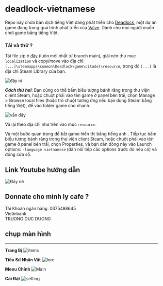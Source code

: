 # deadlock-vietnamese

Repo này chứa bản dịch tiếng Việt đang phát triển cho [Deadlock](https://store.steampowered.com/app/1422450), một dự án game đang trong quá trình phát triển của [Valve](https://valvesoftware.com/). Dành cho mọi người muốn chơi game bằng tiếng Việt.

### Tải và thử ?

Tải file zip ở [đây](https://github.com/TruongDucDuong1109/DeadLock-Vietnamese/archive/refs/heads/main.zip) (luôn mới nhất từ branch main), giải nén thư mục `localization` và copy/move vào địa chỉ `[...]\steamapps\common\Deadlock\game\citadel\resource`, trong đó `[...]` là địa chỉ Steam Library của bạn.

![đây nì](https://github.com/user-attachments/assets/e2555dec-0f38-4d87-8cc8-023dcccefeb4)

**_Cách thứ hai_**: Bạn cũng có thể bấm biểu tượng bánh răng trong thư viện client Steam, hoặc chuột phải vào tên game ở panel bên trái, chọn Manage > Browse local files (hoặc trỏ chuột tương ứng nếu bạn dùng Steam bằng tiếng Việt), để vào folder game cho nhanh.

![vẫn đây](https://github.com/user-attachments/assets/6d2e802d-6d76-4b0b-ab0b-820efa980da9)

Và lại theo địa chỉ như trên vào mục `resource`.

Và một bước quan trọng để bắt game hiển thị bằng tiếng anh . Tiếp tục bấm biểu tượng bánh răng trong thư viện client Steam, hoặc chuột phải vào tên game ở panel bên trái, chọn Properties, và bạn dán dòng này vào Launch options: `-language vietnamese` (dán nối tiếp các options trước đó nếu có) và đóng cửa sổ.

## Link Youtube hướng dẫn

![Đây nè](https://www.youtube.com/watch?v=DvUUQgotzio&t=7s)

## Donnate cho mình ly cafe ?

Tài Khoản ngân hàng:
0375498645  
Vietinbank  
TRUONG DUC DUONG

## chụp màn hình

<hr>

**Trang Bị**
![items](https://github.com/user-attachments/assets/036f7d7b-c5ca-4de6-b07e-f6a38d9f7eeb)

**Tiểu Sử Nhân Vật**
![lore](https://github.com/user-attachments/assets/42569e93-c742-45fe-b7c5-0831e385834b)

**Menu Chính**
![Main](https://github.com/user-attachments/assets/678d6d5d-836f-415b-8165-84d09422ad9f)

**Cài Đặt**
![setting](https://github.com/user-attachments/assets/36e65737-a771-4dd6-a354-e511bae37721)
